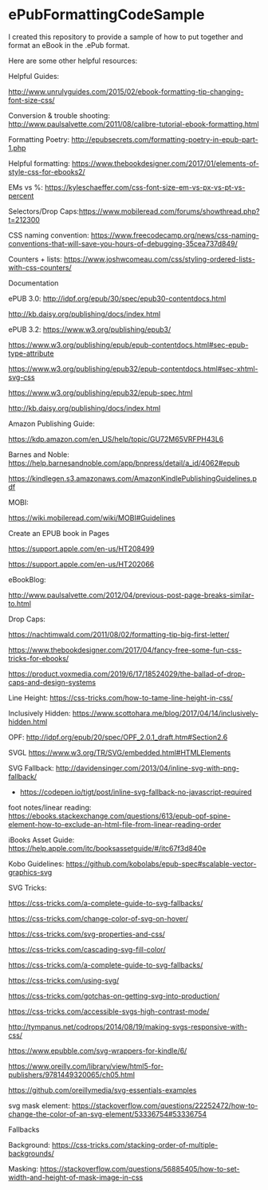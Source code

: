 # ePubFormattingCodeSample

I created this repository to provide a sample of how to put together and format an eBook in the .ePub format.

Here are some other helpful resources:

Helpful Guides:

http://www.unrulyguides.com/2015/02/ebook-formatting-tip-changing-font-size-css/

Conversion & trouble shooting: http://www.paulsalvette.com/2011/08/calibre-tutorial-ebook-formatting.html

Formatting Poetry: http://epubsecrets.com/formatting-poetry-in-epub-part-1.php

Helpful formatting: https://www.thebookdesigner.com/2017/01/elements-of-style-css-for-ebooks2/

EMs vs %: https://kyleschaeffer.com/css-font-size-em-vs-px-vs-pt-vs-percent

Selectors/Drop Caps:https://www.mobileread.com/forums/showthread.php?t=212300

CSS naming convention: https://www.freecodecamp.org/news/css-naming-conventions-that-will-save-you-hours-of-debugging-35cea737d849/

Counters + lists: https://www.joshwcomeau.com/css/styling-ordered-lists-with-css-counters/



Documentation

ePUB 3.0: http://idpf.org/epub/30/spec/epub30-contentdocs.html

http://kb.daisy.org/publishing/docs/index.html

ePUB 3.2:
https://www.w3.org/publishing/epub3/

https://www.w3.org/publishing/epub/epub-contentdocs.html#sec-epub-type-attribute

https://www.w3.org/publishing/epub32/epub-contentdocs.html#sec-xhtml-svg-css

https://www.w3.org/publishing/epub32/epub-spec.html

http://kb.daisy.org/publishing/docs/index.html

Amazon Publishing Guide:

https://kdp.amazon.com/en_US/help/topic/GU72M65VRFPH43L6

Barnes and Noble: https://help.barnesandnoble.com/app/bnpress/detail/a_id/4062#epub

https://kindlegen.s3.amazonaws.com/AmazonKindlePublishingGuidelines.pdf

MOBI:

https://wiki.mobileread.com/wiki/MOBI#Guidelines

Create an EPUB book in Pages

https://support.apple.com/en-us/HT208499

https://support.apple.com/en-us/HT202066




eBookBlog:

http://www.paulsalvette.com/2012/04/previous-post-page-breaks-similar-to.html

Drop Caps:

https://nachtimwald.com/2011/08/02/formatting-tip-big-first-letter/

https://www.thebookdesigner.com/2017/04/fancy-free-some-fun-css-tricks-for-ebooks/

https://product.voxmedia.com/2019/6/17/18524029/the-ballad-of-drop-caps-and-design-systems

Line Height: https://css-tricks.com/how-to-tame-line-height-in-css/

Inclusively Hidden: https://www.scottohara.me/blog/2017/04/14/inclusively-hidden.html




OPF: http://idpf.org/epub/20/spec/OPF_2.0.1_draft.htm#Section2.6

SVGL https://www.w3.org/TR/SVG/embedded.html#HTMLElements

SVG Fallback: http://davidensinger.com/2013/04/inline-svg-with-png-fallback/

- https://codepen.io/tigt/post/inline-svg-fallback-no-javascript-required

foot notes/linear reading: https://ebooks.stackexchange.com/questions/613/epub-opf-spine-element-how-to-exclude-an-html-file-from-linear-reading-order

 iBooks Asset Guide: https://help.apple.com/itc/booksassetguide/#/itc67f3d840e
 

Kobo Guidelines: https://github.com/kobolabs/epub-spec#scalable-vector-graphics-svg

SVG Tricks:

https://css-tricks.com/a-complete-guide-to-svg-fallbacks/

https://css-tricks.com/change-color-of-svg-on-hover/

https://css-tricks.com/svg-properties-and-css/

https://css-tricks.com/cascading-svg-fill-color/

https://css-tricks.com/a-complete-guide-to-svg-fallbacks/

https://css-tricks.com/using-svg/

https://css-tricks.com/gotchas-on-getting-svg-into-production/

https://css-tricks.com/accessible-svgs-high-contrast-mode/

http://tympanus.net/codrops/2014/08/19/making-svgs-responsive-with-css/

https://www.epubble.com/svg-wrappers-for-kindle/6/

https://www.oreilly.com/library/view/html5-for-publishers/9781449320065/ch05.html

https://github.com/oreillymedia/svg-essentials-examples

svg mask element: https://stackoverflow.com/questions/22252472/how-to-change-the-color-of-an-svg-element/53336754#53336754

Fallbacks

Background: https://css-tricks.com/stacking-order-of-multiple-backgrounds/

Masking: https://stackoverflow.com/questions/56885405/how-to-set-width-and-height-of-mask-image-in-css
